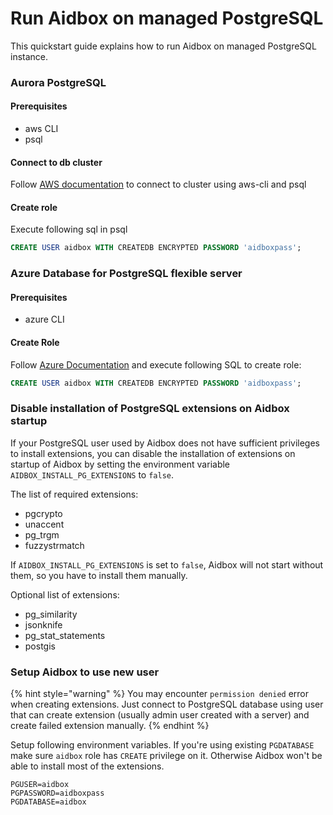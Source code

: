 # Run Aidbox on managed PostgreSQL

This quickstart guide explains how to run Aidbox on managed PostgreSQL instance.

### Aurora PostgreSQL

#### Prerequisites

* aws CLI
* psql

#### Connect to db cluster

Follow [AWS documentation](https://docs.aws.amazon.com/AmazonRDS/latest/AuroraUserGuide/UsingWithRDS.IAMDBAuth.Connecting.AWSCLI.PostgreSQL.html) to connect to cluster using aws-cli and psql

#### Create role

Execute following sql in psql

```sql
CREATE USER aidbox WITH CREATEDB ENCRYPTED PASSWORD 'aidboxpass';
```

### Azure Database for PostgreSQL flexible server

#### Prerequisites

* azure CLI

#### Create Role

Follow [Azure Documentation](https://learn.microsoft.com/en-us/azure/postgresql/flexible-server/connect-azure-cli) and execute following SQL to create role:

```sql
CREATE USER aidbox WITH CREATEDB ENCRYPTED PASSWORD 'aidboxpass';
```

### Disable installation of PostgreSQL extensions on Aidbox startup&#x20;

If your PostgreSQL user used by Aidbox does not have sufficient privileges to install extensions, you can disable the installation of extensions on startup of Aidbox by setting the environment variable `AIDBOX_INSTALL_PG_EXTENSIONS` to `false`.&#x20;

The list of required extensions:&#x20;

* pgcrypto&#x20;
* unaccent
* &#x20;pg\_trgm
* &#x20;fuzzystrmatch

If `AIDBOX_INSTALL_PG_EXTENSIONS` is set to `false`, Aidbox will not start without them, so you have to install them manually.&#x20;

Optional list of extensions:&#x20;

* pg\_similarity
* &#x20;jsonknife
* &#x20;pg\_stat\_statements
* &#x20;postgis

### Setup Aidbox to use new user

{% hint style="warning" %}
You may encounter `permission denied` error when creating extensions. Just connect to PostgreSQL database using user that can create extension (usually admin user created with a server) and create failed extension manually.
{% endhint %}

Setup following environment variables. If you're using existing `PGDATABASE` make sure `aidbox` role has `CREATE` privilege on it. Otherwise Aidbox won't be able to install most of the extensions.

```shell
PGUSER=aidbox
PGPASSWORD=aidboxpass
PGDATABASE=aidbox
```

